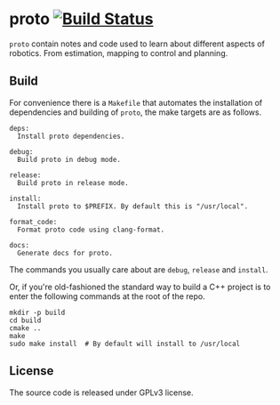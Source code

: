 # proto [![Build Status](https://travis-ci.org/chutsu/proto.svg)][1]

`proto` contain notes and code used to learn about different aspects of
robotics. From estimation, mapping to control and planning.


## Build

For convenience there is a `Makefile` that automates the installation of
dependencies and building of `proto`, the make targets are as follows.

    deps:
      Install proto dependencies.

    debug:
      Build proto in debug mode.

    release:
      Build proto in release mode.

    install:
      Install proto to $PREFIX. By default this is "/usr/local".

    format_code:
      Format proto code using clang-format.

    docs:
      Generate docs for proto.

The commands you usually care about are `debug`, `release` and `install`.

Or, if you're old-fashioned the standard way to build a C++ project is to enter
the following commands at the root of the repo.

    mkdir -p build
    cd build
    cmake ..
    make
    sudo make install  # By default will install to /usr/local

## License

The source code is released under GPLv3 license.

[1]: https://travis-ci.org/chutsu/proto
